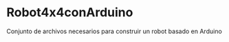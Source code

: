 Robot4x4conArduino
==================

Conjunto de archivos necesarios para construir un robot basado en Arduino
